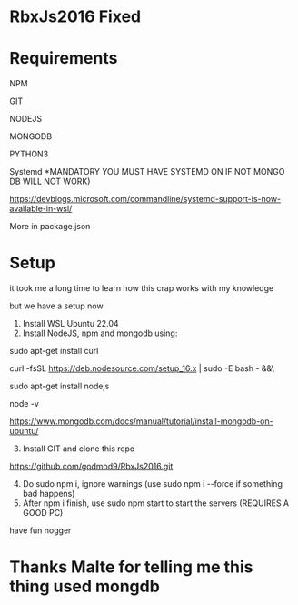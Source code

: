 # RbxJs2016 Fixed

# Requirements

NPM

GIT

NODEJS

MONGODB

PYTHON3

Systemd *MANDATORY YOU MUST HAVE SYSTEMD ON IF NOT MONGO DB WILL NOT WORK)

https://devblogs.microsoft.com/commandline/systemd-support-is-now-available-in-wsl/

More in package.json

# Setup

it took me a long time to learn how this crap works with my knowledge

but we have a setup now

1. Install WSL Ubuntu 22.04
2. Install NodeJS, npm and mongodb using:

sudo apt-get install curl

curl -fsSL https://deb.nodesource.com/setup_16.x | sudo -E bash - &&\

sudo apt-get install nodejs

node -v 

https://www.mongodb.com/docs/manual/tutorial/install-mongodb-on-ubuntu/

3. Install GIT and clone this repo

https://github.com/godmod9/RbxJs2016.git

4. Do sudo npm i, ignore warnings (use sudo npm i --force if something bad happens)
5. After npm i finish, use sudo npm start to start the servers (REQUIRES A GOOD PC)


have fun nogger

# Thanks Malte for telling me this thing used mongdb




